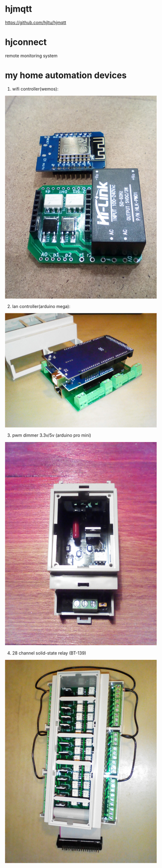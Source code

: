 # hjmqtt
https://github.com/hjltu/hjmqtt

# hjconnect
remote monitoring system

# my home automation devices
1. wifi controller(wemos):
<img src="img/wemos.jpg" width="500">

2. lan controller(arduino mega):
<img src="img/mega.jpg" width="500">

3. pwm dimmer 3.3v/5v (arduino pro mini)
<img src="img/pwm-dimmer.jpg" width="500">

4. 28 channel solid-state relay (BT-139)
<img src="img/28-channel.jpg" width="500">
